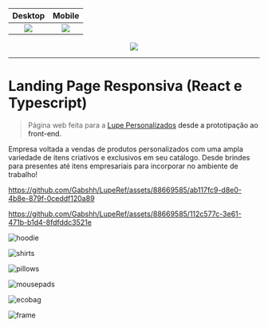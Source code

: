 <p align="center">
   
   Desktop          |  Mobile
:-------------------------:|:-------------------------:
<img src="https://github.com/Gabshh/LupeRef/assets/88669585/ec4cf4ad-bbb2-4c36-bb3a-2e86609a1a3d"/> | <img src="https://github.com/Gabshh/LupeRef/assets/88669585/3e83777c-58d6-46db-bf05-24d4cca8c7a1" />

</p>

<p align="center">
<a href="https://lupepersonalizados.com.br/" target="_blank" rel="noopener noreferrer">
<img src="https://github.com/Gabshh/LupeRef/assets/88669585/a4bf35a4-4762-423f-840b-53d311cff1fb"/>
</a>
</p>

---

# Landing Page Responsiva (React e Typescript)
>  Página web feita para a <a href="https://www.instagram.com/lupe.group/">Lupe Personalizados<a/> desde a prototipação ao front-end.

Empresa voltada a vendas de produtos personalizados com uma ampla variedade de itens criativos e exclusivos em seu catálogo.
Desde brindes para presentes até itens empresariais para incorporar no ambiente de trabalho!

<p align="center">

https://github.com/Gabshh/LupeRef/assets/88669585/ab117fc9-d8e0-4b8e-879f-0ceddf120a89

https://github.com/Gabshh/LupeRef/assets/88669585/112c577c-3e61-471b-b1d4-8fdfddc3521e

</p>

![hoodie](https://github.com/Gabshh/LupeRef/assets/88669585/352bcce5-b1b4-49f0-a522-f9dbb8d3c956)

![shirts](https://github.com/Gabshh/LupeRef/assets/88669585/85716075-9e9c-4c41-b4c3-c16ce65b4846)

![pillows](https://github.com/Gabshh/LupeRef/assets/88669585/b6dccecc-463b-4ae2-98cb-df0d1c52a116)

![mousepads](https://github.com/Gabshh/LupeRef/assets/88669585/28b91a3d-5315-4a59-9ada-79e8636110a1)

![ecobag](https://github.com/Gabshh/LupeRef/assets/88669585/d141170f-c185-458a-8bd3-1d9c6c4d26ed)

![frame](https://github.com/Gabshh/LupeRef/assets/88669585/a7894d89-a3e9-45e0-94d2-dbdc5db3b0f8)
